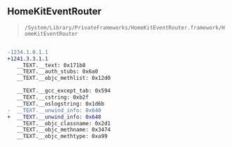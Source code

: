 ## HomeKitEventRouter

> `/System/Library/PrivateFrameworks/HomeKitEventRouter.framework/HomeKitEventRouter`

```diff

-1234.1.0.1.1
+1241.3.3.1.1
   __TEXT.__text: 0x171b8
   __TEXT.__auth_stubs: 0x6a0
   __TEXT.__objc_methlist: 0x12d0

   __TEXT.__gcc_except_tab: 0x594
   __TEXT.__cstring: 0xb2f
   __TEXT.__oslogstring: 0x1d6b
-  __TEXT.__unwind_info: 0x640
+  __TEXT.__unwind_info: 0x648
   __TEXT.__objc_classname: 0x2d1
   __TEXT.__objc_methname: 0x3474
   __TEXT.__objc_methtype: 0xa99

```
